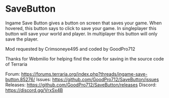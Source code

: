 # SaveButton
Ingame Save Button gives a button on screen that saves your game. When hovered, this button says to click to save your game. In singleplayer this button will save your world and player. In multiplayer this button will only save the player.

Mod requested by Crimsoneye495 and coded by GoodPro712

Thanks for Webmilio for helping find the code for saving in the source code of Terraria

Forum: https://forums.terraria.org/index.php?threads/ingame-save-button.85276/
Issues: https://github.com/GoodPro712/SaveButton/issues
Releases: https://github.com/GoodPro712/SaveButton/releases
Discord: https://discord.gg/VrxSx4B